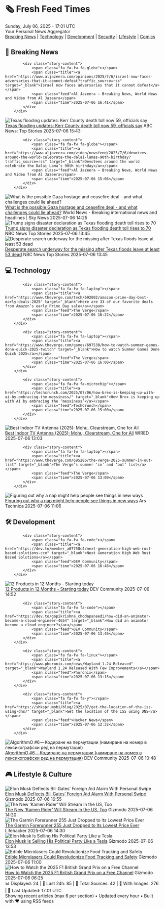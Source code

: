 <!-- Processing 54 RSS feeds at 2025-07-06 17:01:38 UTC -->
<!-- Processing: XKCD -->
<!-- Processing: Dilbert -->
<!-- Processing: Questionable Content -->
<!-- Processing: Girl Genius -->
<!-- Processing: Al Jazeera Breaking News -->
<!-- Processing: NPR News -->
<!-- Processing: CBC News -->
<!-- Error processing https://rss.cbc.ca/lineup/topstories.xml: The read operation timed out -->
<!-- Processing: Reuters Top News -->
<!-- Processing: Reuters World News -->
<!-- Processing: ABC News Breaking -->
<!-- Processing: NBC News Breaking -->
<!-- Processing: Guardian World News -->
<!-- Processing: Sky News World -->
<!-- Processing: The Verge -->
<!-- Processing: Ars Technica -->
<!-- Processing: O'Reilly Radar -->
<!-- Processing: Slashdot -->
<!-- Processing: Hacker News -->
<!-- Processing: Dev.to -->
<!-- Processing: StackOverflow Blog -->
<!-- Processing: GitLab Blog -->
<!-- Processing: DZone -->
<!-- Processing: Martin Fowler -->
<!-- Processing: Coding Horror -->
<!-- Processing: The Pragmatic Engineer -->
<!-- Processing: Lifehacker -->
<!-- Processing: Gizmodo -->
<!-- Processing: Schneier on Security -->
<!-- Generated 7 new posts out of 28 feeds processed -->
<div class="newspaper-header">
    <h1 class="newspaper-title">🗞️ Fresh Feed Times</h1>
    <div class="newspaper-date">Sunday, July 06, 2025 - 17:01 UTC</div>
    <div class="newspaper-subtitle">Your Personal News Aggregator</div>
</div>

<div class="newspaper-nav">
    <a href="#breaking">Breaking News</a> |
    <a href="#tech">Technology</a> |
    <a href="#dev">Development</a> |
    <a href="#security">Security</a> |
    <a href="#lifestyle">Lifestyle</a> |
    <a href="#webcomics">Comics</a>
</div>

<div class="news-section breaking-news" id="breaking">
<h2 class="section-header">🚨 Breaking News</h2>
<div class="stories-container">
<div class="story">
            
            <div class="story-content">
                <span class="fa fa-fw fa-globe"></span>
                <span class="title"><a href="https://www.aljazeera.com/opinions/2025/7/6/israel-now-faces-adversaries-that-it-cannot-defeat?traffic_source=rss" target="_blank">Israel now faces adversaries that it cannot defeat</a></span>
                <span class="feed">Al Jazeera – Breaking News, World News and Video from Al Jazeera</span>
                <span class="time">2025-07-06 16:41</span>
            </div>
        </div>
<div class="story">
            <img src="https://s.abcnews.com/images/US/texas-flood-debris-pile-ap-jt-250705_1751732273113_hpMain_4x3t_384.jpg" alt="Texas flooding updates: Kerr County death toll now 59, officials say" class="story-image" loading="lazy" onerror="this.style.display='none'">
            <div class="story-content">
                <span class="fa fa-fw fa-tv"></span>
                <span class="title"><a href="https://abcnews.go.com/US/live-updates/texas-flooding-updates-13-dead-20-campers-unaccounted/?id=123488468" target="_blank">Texas flooding updates: Kerr County death toll now 59, officials say</a></span>
                <span class="feed">ABC News: Top Stories</span>
                <span class="time">2025-07-06 15:43</span>
            </div>
        </div>
<div class="story">
            
            <div class="story-content">
                <span class="fa fa-fw fa-globe"></span>
                <span class="title"><a href="https://www.aljazeera.com/video/newsfeed/2025/7/6/devotees-around-the-world-celebrate-the-dalai-lamas-90th-birthday?traffic_source=rss" target="_blank">Devotees around the world celebrate the Dalai Lama’s 90th birthday</a></span>
                <span class="feed">Al Jazeera – Breaking News, World News and Video from Al Jazeera</span>
                <span class="time">2025-07-06 15:06</span>
            </div>
        </div>
<div class="story">
            <img src="https://e3.365dm.com/25/07/1920x1080/skynews-gaza-israeli-strike_6958613.jpg?20250706154245" alt="What is the possible Gaza hostage and ceasefire deal - and what challenges could lie ahead?" class="story-image" loading="lazy" onerror="this.style.display='none'">
            <div class="story-content">
                <span class="fa fa-fw fa-satellite"></span>
                <span class="title"><a href="https://news.sky.com/story/what-is-the-possible-gaza-hostage-and-ceasefire-deal-and-what-challenges-could-lie-ahead-13393205" target="_blank">What is the possible Gaza hostage and ceasefire deal - and what challenges could lie ahead?</a></span>
                <span class="feed">World News - Breaking international news and headlines | Sky News</span>
                <span class="time">2025-07-06 14:25</span>
            </div>
        </div>
<div class="story">
            <img src="https://media-cldnry.s-nbcnews.com/image/upload/t_fit_1500w/rockcms/2025-07/250706-texas-flood-01-aa-375265.jpg" alt="Trump signs disaster declaration as Texas flooding death toll rises to 70" class="story-image" loading="lazy" onerror="this.style.display='none'">
            <div class="story-content">
                <span class="fa fa-fw fa-broadcast-tower"></span>
                <span class="title"><a href="https://www.nbcnews.com/news/us-news/live-blog/texas-floods-live-updates-rcna217104" target="_blank">Trump signs disaster declaration as Texas flooding death toll rises to 70</a></span>
                <span class="feed">NBC News Top Stories</span>
                <span class="time">2025-07-06 13:45</span>
            </div>
        </div>
<div class="story">
            <img src="https://media-cldnry.s-nbcnews.com/image/upload/t_fit_1500w/rockcms/2025-07/250706-texas-flood-01-aa-375265.jpg" alt="Desperate search underway for the missing after Texas floods leave at least 53 dead" class="story-image" loading="lazy" onerror="this.style.display='none'">
            <div class="story-content">
                <span class="fa fa-fw fa-broadcast-tower"></span>
                <span class="title"><a href="https://www.nbcnews.com/news/us-news/live-blog/texas-floods-live-updates-rcna217104" target="_blank">Desperate search underway for the missing after Texas floods leave at least 53 dead</a></span>
                <span class="feed">NBC News Top Stories</span>
                <span class="time">2025-07-06 13:45</span>
            </div>
        </div>
</div>
</div>
<div class="news-section tech-news" id="tech">
<h2 class="section-header">💻 Technology</h2>
<div class="stories-container">
<div class="story">
            
            <div class="story-content">
                <span class="fa fa-fw fa-laptop"></span>
                <span class="title"><a href="https://www.theverge.com/tech/692002/amazon-prime-day-best-early-deals-2025" target="_blank">Here are 33 of our favorite deals from Amazon’s early Prime Day sale</a></span>
                <span class="feed">The Verge</span>
                <span class="time">2025-07-06 16:22</span>
            </div>
        </div>
<div class="story">
            
            <div class="story-content">
                <span class="fa fa-fw fa-laptop"></span>
                <span class="title"><a href="https://www.theverge.com/games/697538/how-to-watch-summer-games-done-quick-2025-twitch" target="_blank">How to watch Summer Games Done Quick 2025</a></span>
                <span class="feed">The Verge</span>
                <span class="time">2025-07-06 16:00</span>
            </div>
        </div>
<div class="story">
            
            <div class="story-content">
                <span class="fa fa-fw fa-microchip"></span>
                <span class="title"><a href="https://techcrunch.com/2025/07/06/how-brex-is-keeping-up-with-ai-by-embracing-the-messiness/" target="_blank">How Brex is keeping up with AI by embracing the ‘messiness’</a></span>
                <span class="feed">TechCrunch</span>
                <span class="time">2025-07-06 15:00</span>
            </div>
        </div>
<div class="story">
            <img src="https://media.wired.com/photos/68682e54a8d4cb3b4f41a5a9/master/pass/The%20Best%20Indoor%20TV%20Antennas.png" alt="Best Indoor TV Antenna (2025): Mohu, Clearstream, One for All" class="story-image" loading="lazy" onerror="this.style.display='none'">
            <div class="story-content">
                <span class="fa fa-fw fa-bolt"></span>
                <span class="title"><a href="https://www.wired.com/gallery/best-tv-antennas/" target="_blank">Best Indoor TV Antenna (2025): Mohu, Clearstream, One for All</a></span>
                <span class="feed">WIRED</span>
                <span class="time">2025-07-06 13:03</span>
            </div>
        </div>
<div class="story">
            
            <div class="story-content">
                <span class="fa fa-fw fa-laptop"></span>
                <span class="title"><a href="https://www.theverge.com/695286/the-verge-2025-summer-in-out-list" target="_blank">The Verge’s summer ‘in’ and ‘out’ list</a></span>
                <span class="feed">The Verge</span>
                <span class="time">2025-07-06 13:00</span>
            </div>
        </div>
<div class="story">
            <img src="https://cdn.arstechnica.net/wp-content/uploads/2025/07/GettyImages-1054583202-500x500.jpg" alt="Figuring out why a nap might help people see things in new ways" class="story-image" loading="lazy" onerror="this.style.display='none'">
            <div class="story-content">
                <span class="fa fa-fw fa-cog"></span>
                <span class="title"><a href="https://arstechnica.com/science/2025/07/figuring-out-why-a-nap-might-help-people-see-things-in-new-ways/" target="_blank">Figuring out why a nap might help people see things in new ways</a></span>
                <span class="feed">Ars Technica</span>
                <span class="time">2025-07-06 11:06</span>
            </div>
        </div>
</div>
</div>
<div class="news-section dev-news" id="dev">
<h2 class="section-header">🛠️ Development</h2>
<div class="stories-container">
<div class="story">
            
            <div class="story-content">
                <span class="fa fa-fw fa-code"></span>
                <span class="title"><a href="https://dev.to/member_a07758c4/next-generation-high-web-rust-based-solutions-cce" target="_blank">Next Generation High Web Rust Based Solutions</a></span>
                <span class="feed">DEV Community</span>
                <span class="time">2025-07-06 16:48</span>
            </div>
        </div>
<div class="story">
            <img src="https://media2.dev.to/dynamic/image/width=800%2Cheight=%2Cfit=scale-down%2Cgravity=auto%2Cformat=auto/https%3A%2F%2Fdev-to-uploads.s3.amazonaws.com%2Fuploads%2Farticles%2F87k1ksaif7a1axaab7r4.png" alt="12 Products in 12 Months - Starting today" class="story-image" loading="lazy" onerror="this.style.display='none'">
            <div class="story-content">
                <span class="fa fa-fw fa-code"></span>
                <span class="title"><a href="https://dev.to/jameshubert_com/12-products-in-12-months-starting-today-4b8j" target="_blank">12 Products in 12 Months - Starting today</a></span>
                <span class="feed">DEV Community</span>
                <span class="time">2025-07-06 14:52</span>
            </div>
        </div>
<div class="story">
            
            <div class="story-content">
                <span class="fa fa-fw fa-code"></span>
                <span class="title"><a href="https://dev.to/gopikrishna_chodapaneedi/how-did-an-animator-become-a-cloud-engineer-4654" target="_blank">How did an animator become a cloud engineer?</a></span>
                <span class="feed">DEV Community</span>
                <span class="time">2025-07-06 13:46</span>
            </div>
        </div>
<div class="story">
            
            <div class="story-content">
                <span class="fa fa-fw fa-linux"></span>
                <span class="title"><a href="https://www.phoronix.com/news/Wayland-1.24-Released" target="_blank">Wayland 1.24 Released With Few Improvements</a></span>
                <span class="feed">Phoronix</span>
                <span class="time">2025-07-06 13:15</span>
            </div>
        </div>
<div class="story">
            
            <div class="story-content">
                <span class="fa fa-fw fa-y"></span>
                <span class="title"><a href="https://shkspr.mobi/blog/2025/07/get-the-location-of-the-iss-using-dns/" target="_blank">Get the location of the ISS using DNS</a></span>
                <span class="feed">Hacker News</span>
                <span class="time">2025-07-06 12:32</span>
            </div>
        </div>
<div class="story">
            <img src="https://media2.dev.to/dynamic/image/width=800%2Cheight=%2Cfit=scale-down%2Cgravity=auto%2Cformat=auto/https%3A%2F%2Fdev-to-uploads.s3.amazonaws.com%2Fuploads%2Farticles%2Fiiu3bh2k8dq7biw3ofij.jpg" alt="AlgorithmO #6 — Кодиране на пермутации (намиране на номер в лексикографски ред на пермутация)" class="story-image" loading="lazy" onerror="this.style.display='none'">
            <div class="story-content">
                <span class="fa fa-fw fa-code"></span>
                <span class="title"><a href="https://dev.to/dvt32/algorithmo-6-kodiranie-na-piermutatsii-namiranie-na-nomier-v-lieksikoghrafski-ried-na-piermutatsiia-34p7" target="_blank">AlgorithmO #6 — Кодиране на пермутации (намиране на номер в лексикографски ред на пермутация)</a></span>
                <span class="feed">DEV Community</span>
                <span class="time">2025-07-06 10:48</span>
            </div>
        </div>
</div>
</div>
<div class="news-section lifestyle-news" id="lifestyle">
<h2 class="section-header">🎮 Lifestyle & Culture</h2>
<div class="stories-container">
<div class="story">
            <img src="https://gizmodo.com/app/uploads/2023/09/d671148892956d273b6e43ae841e1d74.jpg" alt="Elon Musk Deflects Bill Gates’ Foreign Aid Alarm With Personal Swipe" class="story-image" loading="lazy" onerror="this.style.display='none'">
            <div class="story-content">
                <span class="fa fa-fw fa-computer"></span>
                <span class="title"><a href="https://gizmodo.com/elon-musk-deflects-bill-gates-foreign-aid-alarm-with-personal-swipe-2000624554" target="_blank">Elon Musk Deflects Bill Gates’ Foreign Aid Alarm With Personal Swipe</a></span>
                <span class="feed">Gizmodo</span>
                <span class="time">2025-07-06 16:55</span>
            </div>
        </div>
<div class="story">
            <img src="https://gizmodo.com/app/uploads/2025/07/kamen_rider_zeztz.jpg" alt="The New ‘Kamen Rider’ Will Stream In the US, Too" class="story-image" loading="lazy" onerror="this.style.display='none'">
            <div class="story-content">
                <span class="fa fa-fw fa-computer"></span>
                <span class="title"><a href="https://gizmodo.com/the-new-kamen-rider-will-stream-in-the-us-too-2000624474" target="_blank">The New ‘Kamen Rider’ Will Stream In the US, Too</a></span>
                <span class="feed">Gizmodo</span>
                <span class="time">2025-07-06 14:30</span>
            </div>
        </div>
<div class="story">
            <img src="https://lifehacker.com/imagery/articles/01JZ8P2K96H6ZZMF4Z0Y20S4PG/hero-image.png" alt="The Garmin Forerunner 255 Just Dropped to Its Lowest Price Ever" class="story-image" loading="lazy" onerror="this.style.display='none'">
            <div class="story-content">
                <span class="fa fa-fw fa-life-ring"></span>
                <span class="title"><a href="https://lifehacker.com/health/garmin-forerunner-255-sale?utm_medium=RSS" target="_blank">The Garmin Forerunner 255 Just Dropped to Its Lowest Price Ever</a></span>
                <span class="feed">Lifehacker</span>
                <span class="time">2025-07-06 14:30</span>
            </div>
        </div>
<div class="story">
            <img src="https://gizmodo.com/app/uploads/2025/03/elon-musk-white-house-feb-11-2025-GettyImages-2198395928-copy.jpg" alt="Elon Musk Is Selling His Political Party Like a Tesla" class="story-image" loading="lazy" onerror="this.style.display='none'">
            <div class="story-content">
                <span class="fa fa-fw fa-computer"></span>
                <span class="title"><a href="https://gizmodo.com/elon-musk-is-selling-his-political-party-like-a-tesla-2000624535" target="_blank">Elon Musk Is Selling His Political Party Like a Tesla</a></span>
                <span class="feed">Gizmodo</span>
                <span class="time">2025-07-06 13:53</span>
            </div>
        </div>
<div class="story">
            <img src="https://gizmodo.com/app/uploads/2025/07/edible-lasers.jpg" alt="Edible Microlasers Could Revolutionize Food Tracking and Safety" class="story-image" loading="lazy" onerror="this.style.display='none'">
            <div class="story-content">
                <span class="fa fa-fw fa-computer"></span>
                <span class="title"><a href="https://gizmodo.com/edible-microlasers-could-revolutionize-food-tracking-and-safety-2000624018" target="_blank">Edible Microlasers Could Revolutionize Food Tracking and Safety</a></span>
                <span class="feed">Gizmodo</span>
                <span class="time">2025-07-06 11:00</span>
            </div>
        </div>
<div class="story">
            <img src="https://gizmodo.com/app/uploads/2025/07/F1-British-GP-Live-Stream-Free-Channel.jpg" alt="How to Watch the 2025 F1 British Grand Prix on a Free Channel" class="story-image" loading="lazy" onerror="this.style.display='none'">
            <div class="story-content">
                <span class="fa fa-fw fa-computer"></span>
                <span class="title"><a href="https://gizmodo.com/how-to-watch-the-2025-f1-british-grand-prix-on-a-free-channel-2000623261" target="_blank">How to Watch the 2025 F1 British Grand Prix on a Free Channel</a></span>
                <span class="feed">Gizmodo</span>
                <span class="time">2025-07-06 06:25</span>
            </div>
        </div>
</div>
</div>

<div class="newspaper-footer">
    <div class="stats">
        📊 Displayed: 24 | 📅 Last 24h: 85 | 📡 Total Sources: 42 | 📸 With Images: 276 |
        🔄 Last Updated: 17:01 UTC
    </div>
    <div class="footer-note">
        Showing recent articles (max 6 per section) • Updated every hour • Built with ❤️ using RSS feeds
    </div>
</div>
